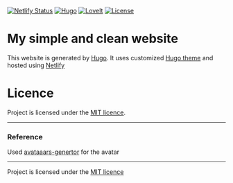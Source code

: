 [![Netlify Status](https://api.netlify.com/api/v1/badges/66d03d1f-31cb-4157-96ce-d2c9aa6da638/deploy-status)](https://app.netlify.com/sites/delicoti/deploys)
[![Hugo](https://img.shields.io/badge/Hugo-%5E0.62.0-ff4088?style=flat-square&logo=hugo)](https://gohugo.io/)
[![LoveIt](https://img.shields.io/badge/LoveIt-0.2.0-orange)](https://github.com/dillonzq/LoveIt/releases)
[![License](https://img.shields.io/badge/licence-CC0-green)](https://github.com/horia-delicoti/horiadelicoti.com/blob/master/LICENSE)

# My simple and clean website

This website is generated by [Hugo](https://github.com/gohugoio/hugo). It uses customized [Hugo theme](https://themes.gohugo.io/loveit/) and hosted using [Netlify](https://www.netlify.com/)

# Licence

Project is licensed under the [MIT licence](https://github.com/horia-delicoti/horiadelicoti.com/blob/master/LICENSE.md).

---
### Reference 

Used [avataaars-genertor](https://github.com/fangpenlin/avataaars-generator) for the avatar

---
Project is licensed under the [MIT licence](https://github.com/horia-delicoti/horiadelicoti.com/blob/master/LICENSE.md)
